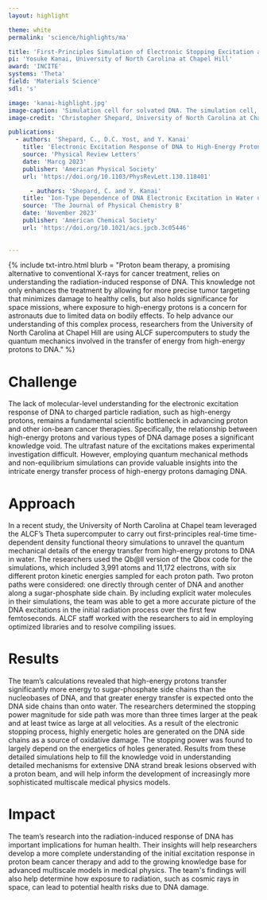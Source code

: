 ```yaml
---
layout: highlight

theme: white
permalink: 'science/highlights/ma'

title: 'First-Principles Simulation of Electronic Stopping Excitation and Beyond'
pi: 'Yosuke Kanai, University of North Carolina at Chapel Hill'
award: 'INCITE'
systems: 'Theta'
field: 'Materials Science'
sdl: 's'

image: 'kanai-highlight.jpg' 
image-caption: 'Simulation cell for solvated DNA. The simulation cell, outlined in black, is shown with periodic boundary conditions for solvated DNA. Blue (orange) isosurfaces represent decreases (increases) in electron density in response to a proton moving through the center of DNA at 0.50 a.u. velocity (6.25 keV).'
image-credit: 'Christopher Shepard, University of North Carolina at Chapel Hill'

publications:
  - authors: 'Shepard, C., D.C. Yost, and Y. Kanai'
    title: 'Electronic Excitation Response of DNA to High-Energy Proton Radiation in Water'
    source: 'Physical Review Letters'
    date: 'Marcg 2023'
    publisher: 'American Physical Society'
    url: 'https://doi.org/10.1103/PhysRevLett.130.118401'

      - authors: 'Shepard, C. and Y. Kanai'
    title: 'Ion-Type Dependence of DNA Electronic Excitation in Water under Proton, α-Particle, and Carbon Ion Irradiation: A First-Principles Simulation Study'
    source: 'The Journal of Physical Chemistry B'
    date: 'November 2023'
    publisher: 'American Chemical Society'
    url: 'https://doi.org/10.1021/acs.jpcb.3c05446'
    
    
---
```


{% include txt-intro.html 
    blurb = "Proton beam therapy, a promising alternative to conventional X-rays for cancer treatment, relies on understanding the radiation-induced response of DNA. This knowledge not only enhances the treatment by allowing for more precise tumor targeting that minimizes damage to healthy cells, but also holds significance for space missions, where exposure to high-energy protons is a concern for astronauts due to limited data on bodily effects. To help advance our understanding of this complex process, researchers from the University of North Carolina at Chapel Hill are using ALCF supercomputers to study the quantum mechanics involved in the transfer of energy from high-energy protons to DNA."
%}


# Challenge

The lack of molecular-level understanding for the electronic excitation response of DNA to charged particle radiation, such as high-energy protons, remains a fundamental scientific bottleneck in advancing proton and other ion-beam cancer therapies. Specifically, the relationship between high-energy protons and various types of DNA damage poses a significant knowledge void. The ultrafast nature of the excitations makes experimental investigation difficult. However, employing quantum mechanical methods and non-equilibrium simulations can provide valuable insights into the intricate energy transfer process of high-energy protons damaging DNA.

# Approach

In a recent study, the University of North Carolina at Chapel team leveraged the ALCF’s Theta supercomputer to carry out first-principles real-time time-dependent density functional theory simulations to unravel the quantum mechanical details of the energy transfer from high-energy protons to DNA in water. The researchers used the Qb@ll version of the Qbox code for the simulations, which included 3,991 atoms and 11,172 electrons, with six different proton kinetic energies sampled for each proton path. Two proton paths were considered: one directly through center of DNA and another along a sugar-phosphate side chain. By including explicit water molecules in their simulations, the team was able to get a more accurate picture of the DNA excitations in the initial radiation process over the first few femtoseconds. ALCF staff worked with the researchers to aid in employing optimized libraries and to resolve compiling issues. 

# Results

The team’s calculations revealed that high-energy protons transfer significantly more energy to sugar-phosphate side chains than the nucleobases of DNA, and that greater energy transfer is expected onto the DNA side chains than onto water.  The researchers determined the stopping power magnitude for side path was more than three times larger at the peak and at least twice as large at all velocities. As a result of the electronic stopping process, highly energetic holes are generated on the DNA side chains as a source of oxidative damage. The stopping power was found to largely depend on the energetics of holes generated.  Results from these detailed simulations help to fill the knowledge void in understanding detailed mechanisms for extensive DNA strand break lesions observed with a proton beam, and will help inform the development of increasingly more sophisticated multiscale medical physics models.

# Impact

The team’s research into the radiation-induced response of DNA has important implications for human health. Their insights will help researchers develop a more complete understanding of the initial excitation response in proton beam cancer therapy and add to the growing knowledge base for advanced multiscale models in medical physics. The team's findings will also help determine how exposure to radiation, such as cosmic rays in space, can lead to potential health risks due to DNA damage.
